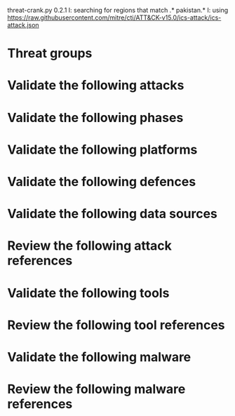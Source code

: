 threat-crank.py 0.2.1
I: searching for regions that match .* pakistan.*
I: using https://raw.githubusercontent.com/mitre/cti/ATT&CK-v15.0/ics-attack/ics-attack.json
# Threat groups


# Validate the following attacks


# Validate the following phases


# Validate the following platforms


# Validate the following defences


# Validate the following data sources


# Review the following attack references


# Validate the following tools


# Review the following tool references


# Validate the following malware


# Review the following malware references


